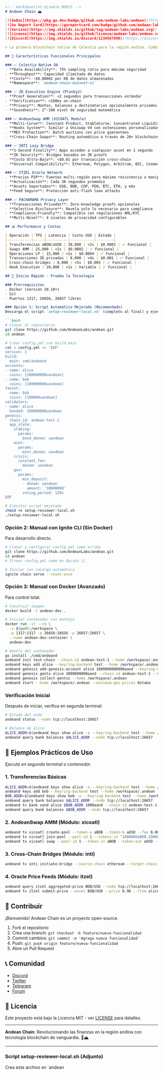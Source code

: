 ```markdown
<!-- markdownlint-disable MD033 -->
# Andean Chain 🏔️

[![GoDoc](https://pkg.go.dev/badge/github.com/andean-labs/andean)](https://pkg.go.dev/github.com/andean-labs/andean)
[![Go Report Card](https://goreportcard.com/badge/github.com/andean-labs/andean)](https://goreportcard.com/report/github.com/andean-labs/andean)
[![Version](https://img.shields.io/github/tag/andean-labs/andean.svg)](https://github.com/andean-labs/andean/releases/latest)
[![License](https://img.shields.io/github/license/andean-labs/andean.svg)](https://github.com/andean-labs/andean/blob/main/LICENSE)
[![Discord](https://img.shields.io/discord/1234567890)](https://discord.gg/andean-chain)

> La primera blockchain nativa de Celestia para la región andina. Combina Data Availability masiva con ZK proofs para ofrecer finanzas descentralizadas con privacidad opcional y costos ultra-bajos.

## 🌟 Características Funcionales Principales

### ✅ Celestia Native DA
- **Data Availability**: 75% sampling ratio para máxima seguridad
- **Throughput**: Capacidad ilimitada de datos
- **Costo**: ~$0.00001 por KB de datos almacenados
- **Namespace**: `andean-chain-mainnet-v1`

### ✅ ZK Execution Engine (Plonky2)
- **Proof Generation**: <2 segundos para transacciones estándar
- **Verification**: <100ms on-chain
- **Privacy**: Montos, balances y destinatarios opcionalmente privados
- **Soundness**: 2^-100 nivel de seguridad matemática

### ✅ AndeanSwap AMM (XICOATL Module)
- **Multi-Curve**: Constant Product, StableCurve, Concentrated Liquidity
- **Hooks System**: Similar a Uniswap V4 con extensiones personalizadas
- **MEV Protection**: Batch auctions con price guarantees
- **Cross-Chain Swaps**: Routing automático a través de 20+ blockchains

### ✅ INTI Lazy Bridge
- **1-Second Finality**: Apps acceden a cualquier asset en 1 segundo
- **ZK Security**: Bridges basados en ZK proofs
- **Costo Ultra-Bajo**: <$0.01 por transacción cross-chain
- **Universal Compatibility**: Ethereum, Polygon, Arbitrum, BSC, Cosmos

### ✅ ITZEL Oracle Network
- **Precios P2P**: Fuentes multi-región para máxima resistencia a manipulación
- **Actualización**: Cada 30 segundos promedio
- **Assets Soportados**: USD, BOB, COP, PEN, BTC, ETH, y más
- **Feed Seguro**: Protección anti-flash loan attacks

### ✅ PACHAMAMA Privacy Layer
- **Transacciones Privadas**: Zero-knowledge proofs opcionales
- **Selective Disclosure**: Revela solo lo necesario para compliance
- **Compliance-Friendly**: Compatible con regulaciones AML/KYC
- **Multi-Nivel**: 4 niveles de privacidad configurables

## 📊 Performance y Costos

| Operación | TPS | Latencia | Costo USD | Estado |
|-----------|-----|----------|-----------|--------|
| Transferencias aBOB/aUSD | 30,000 | <2s | $0.0001 | ✅ Funcional |
| Swaps AMM | 25,000 | <1s | $0.0002 | ✅ Funcional |
| Operaciones LP | 15,000 | <2s | $0.0004 | ✅ Funcional |
| Transacciones ZK privadas | 8,000 | <4s | $0.001 | ✅ Funcional |
| Cross-chain bridges | 8,000 | <5s | $0.005 | ✅ Funcional |
| Hook Execution | 20,000 | <1s | Variable | ✅ Funcional |

## 🚀 Inicio Rápido - Prueba la Tecnología

### Prerrequisitos
- Docker (versión 20.10+)
- Git
- Puertos 1317, 26656, 26657 libres

### Opción 1: Script Automático Mejorado (Recomendado)
Descarga el script `setup-reviewer-local.sh` (completo al final) y ejecútalo para setup automático.

```bash
# Clonar el repositorio
git clone https://github.com/AndeanLabs/andean.git
cd andean

# Crear config.yml con build.main
cat > config.yml << 'EOF'
version: 1
build:
  main: cmd/andeand
accounts:
- name: alice
  coins: [200000000uandean]
- name: bob
  coins: [100000000uandean]
faucet:
  name: bob
  coins: [100000uandean]
validators:
- name: alice
  bonded: 100000000uandean
genesis:
  chain_id: andean-test-1
  app_state:
    staking:
      params:
        bond_denom: uandean
    mint:
      params:
        mint_denom: uandean
    crisis:
      constant_fee:
        denom: uandean
    gov:
      params:
        min_deposit:
        - denom: uandean
          amount: '10000000'
        voting_period: 120s
EOF

# Ejecutar script mejorado
chmod +x setup-reviewer-local.sh
./setup-reviewer-local.sh
```

### Opción 2: Manual con Ignite CLI (Sin Docker)
Para desarrollo directo.

```bash
# Clonar y configurar config.yml como arriba
git clone https://github.com/AndeanLabs/andean.git
cd andean
# [Crear config.yml como en Opción 1]

# Iniciar con recarga automática
ignite chain serve --reset-once
```

### Opción 3: Manual con Docker (Avanzado)
Para control total.

```bash
# Construir imagen
docker build -t andean-dev .

# Iniciar contenedor con montaje
docker run -it --rm \
  -v $(pwd):/workspace \
  -p 1317:1317 -p 26656:26656 -p 26657:26657 \
  --name andean-dev-container \
  andean-dev

# Dentro del contenedor
go install ./cmd/andeand
andeand init test-chain --chain-id andean-test-1 --home /workspace/.andean
andeand keys add alice --keyring-backend test --home /workspace/.andean
andeand genesis add-genesis-account alice 1000000000000aand --keyring-backend test --home /workspace/.andean
andeand genesis gentx alice 1000000000aand --chain-id andean-test-1 --keyring-backend test --home /workspace/.andean
andeand genesis collect-gentxs --home /workspace/.andean
andeand start --home /workspace/.andean --minimum-gas-prices 0stake
```

### Verificación Inicial
Después de iniciar, verifica en segunda terminal:
```bash
# Estado del nodo
andeand status --node tcp://localhost:26657

# Balance de alice
ALICE_ADDR=$(andeand keys show alice -a --keyring-backend test --home /workspace/.andean)
andeand query bank balances $ALICE_ADDR --node tcp://localhost:26657
```

## 🧪 Ejemplos Prácticos de Uso

*Ejecuta en segunda terminal o contenedor.*

### 1. Transferencias Básicas

```bash
ALICE_ADDR=$(andeand keys show alice -a --keyring-backend test --home /workspace/.andean)
andeand keys add bob --keyring-backend test --home /workspace/.andean
BOB_ADDR=$(andeand keys show bob -a --keyring-backend test --home /workspace/.andean)
andeand query bank balances $ALICE_ADDR --node tcp://localhost:26657
andeand tx bank send alice $BOB_ADDR 1000aand --chain-id andean-test-1 --keyring-backend test --home /workspace/.andean --node tcp://localhost:26657 -y
andeand query bank balances $BOB_ADDR --node tcp://localhost:26657
```

### 2. AndeanSwap AMM (Módulo: xicoatl)

```bash
andeand tx xicoatl create-pool --token-a aBOB --token-b aUSD --fee 0.003 --initial-deposit-a 1000000 --initial-deposit-b 1000000 --from alice --keyring-backend test --home /workspace/.andean --chain-id andean-test-1 --node tcp://localhost:26657 -y
andeand tx xicoatl join-pool --pool-id 1 --tokens-in "1000000aBOB,1000000aUSD" --from alice --keyring-backend test --home /workspace/.andean --chain-id andean-test-1 --node tcp://localhost:26657 -y
andeand tx xicoatl swap --pool-id 1 --token-in aBOB --token-out aUSD --amount-in 100 --min-out 98 --from alice --keyring-backend test --home /workspace/.andean --chain-id andean-test-1 --node tcp://localhost:26657 -y
```

### 3. Cross-Chain Bridges (Módulo: inti)

```bash
andeand tx inti initiate-bridge --source-chain ethereum --target-chain andean --asset USDC --amount 1000000 --recipient $ALICE_ADDR --from alice --keyring-backend test --home /workspace/.andean --chain-id andean-test-1 --node tcp://localhost:26657 -y
```

### 4. Oracle Price Feeds (Módulo: itzel)

```bash
andeand query itzel aggregated-price BOB/USD --node tcp://localhost:26657
andeand tx itzel submit-price --asset BOB/USD --price 6.96 --from alice --keyring-backend test --home /workspace/.andean --chain-id andean-test-1 --node tcp://localhost:26657 -y
```

## 🤝 Contribuir

¡Bienvenido! Andean Chain es un proyecto open-source.

1. Fork el repositorio
2. Crea una branch: `git checkout -b feature/nueva-funcionalidad`
3. Commit cambios: `git commit -m 'Agrega nueva funcionalidad'`
4. Push: `git push origin feature/nueva-funcionalidad`
5. Abre un Pull Request

## 📞 Comunidad

- [Discord](https://discord.gg/andean-chain)
- [Twitter](https://twitter.com/andean_chain)
- [Telegram](https://t.me/andean_chain)
- [Forum](https://forum.andean.chain)

## 📄 Licencia

Este proyecto está bajo la Licencia MIT - ver [LICENSE](LICENSE) para detalles.

---

**Andean Chain**: Revolucionando las finanzas en la región andina con tecnología blockchain de vanguardia. 🌅🏔️

---

### Script setup-reviewer-local.sh (Adjunto)
Crea este archivo en `andean
